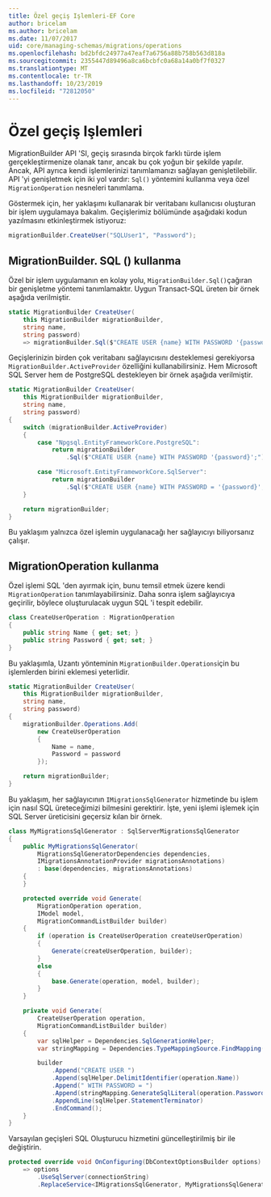 ```yaml
---
title: Özel geçiş Işlemleri-EF Core
author: bricelam
ms.author: bricelam
ms.date: 11/07/2017
uid: core/managing-schemas/migrations/operations
ms.openlocfilehash: bd2bfdc24977a47eaf7a6756a88b758b563d818a
ms.sourcegitcommit: 2355447d89496a8ca6bcbfc0a68a14a0bf7f0327
ms.translationtype: MT
ms.contentlocale: tr-TR
ms.lasthandoff: 10/23/2019
ms.locfileid: "72812050"
---
```

# <a name="custom-migrations-operations"></a>Özel geçiş Işlemleri

MigrationBuilder API 'SI, geçiş sırasında birçok farklı türde işlem gerçekleştirmenize olanak tanır, ancak bu çok yoğun bir şekilde yapılır. Ancak, API ayrıca kendi işlemlerinizi tanımlamanızı sağlayan genişletilebilir. API 'yi genişletmek için iki yol vardır: `Sql()` yöntemini kullanma veya özel `MigrationOperation` nesneleri tanımlama.

Göstermek için, her yaklaşımı kullanarak bir veritabanı kullanıcısı oluşturan bir işlem uygulamaya bakalım. Geçişlerimiz bölümünde aşağıdaki kodun yazılmasını etkinleştirmek istiyoruz:

``` csharp
migrationBuilder.CreateUser("SQLUser1", "Password");
```

## <a name="using-migrationbuildersql"></a>MigrationBuilder. SQL () kullanma

Özel bir işlem uygulamanın en kolay yolu, `MigrationBuilder.Sql()`çağıran bir genişletme yöntemi tanımlamaktır. Uygun Transact-SQL üreten bir örnek aşağıda verilmiştir.

``` csharp
static MigrationBuilder CreateUser(
    this MigrationBuilder migrationBuilder,
    string name,
    string password)
    => migrationBuilder.Sql($"CREATE USER {name} WITH PASSWORD '{password}';");
```

Geçişlerinizin birden çok veritabanı sağlayıcısını desteklemesi gerekiyorsa `MigrationBuilder.ActiveProvider` özelliğini kullanabilirsiniz. Hem Microsoft SQL Server hem de PostgreSQL destekleyen bir örnek aşağıda verilmiştir.

``` csharp
static MigrationBuilder CreateUser(
    this MigrationBuilder migrationBuilder,
    string name,
    string password)
{
    switch (migrationBuilder.ActiveProvider)
    {
        case "Npgsql.EntityFrameworkCore.PostgreSQL":
            return migrationBuilder
                .Sql($"CREATE USER {name} WITH PASSWORD '{password}';");

        case "Microsoft.EntityFrameworkCore.SqlServer":
            return migrationBuilder
                .Sql($"CREATE USER {name} WITH PASSWORD = '{password}';");
    }

    return migrationBuilder;
}
```

Bu yaklaşım yalnızca özel işlemin uygulanacağı her sağlayıcıyı biliyorsanız çalışır.

## <a name="using-a-migrationoperation"></a>MigrationOperation kullanma

Özel işlemi SQL 'den ayırmak için, bunu temsil etmek üzere kendi `MigrationOperation` tanımlayabilirsiniz. Daha sonra işlem sağlayıcıya geçirilir, böylece oluşturulacak uygun SQL 'i tespit edebilir.

``` csharp
class CreateUserOperation : MigrationOperation
{
    public string Name { get; set; }
    public string Password { get; set; }
}
```

Bu yaklaşımla, Uzantı yönteminin `MigrationBuilder.Operations`için bu işlemlerden birini eklemesi yeterlidir.

``` csharp
static MigrationBuilder CreateUser(
    this MigrationBuilder migrationBuilder,
    string name,
    string password)
{
    migrationBuilder.Operations.Add(
        new CreateUserOperation
        {
            Name = name,
            Password = password
        });

    return migrationBuilder;
}
```

Bu yaklaşım, her sağlayıcının `IMigrationsSqlGenerator` hizmetinde bu işlem için nasıl SQL üreteceğimizi bilmesini gerektirir. İşte, yeni işlemi işlemek için SQL Server üreticisini geçersiz kılan bir örnek.

``` csharp
class MyMigrationsSqlGenerator : SqlServerMigrationsSqlGenerator
{
    public MyMigrationsSqlGenerator(
        MigrationsSqlGeneratorDependencies dependencies,
        IMigrationsAnnotationProvider migrationsAnnotations)
        : base(dependencies, migrationsAnnotations)
    {
    }

    protected override void Generate(
        MigrationOperation operation,
        IModel model,
        MigrationCommandListBuilder builder)
    {
        if (operation is CreateUserOperation createUserOperation)
        {
            Generate(createUserOperation, builder);
        }
        else
        {
            base.Generate(operation, model, builder);
        }
    }

    private void Generate(
        CreateUserOperation operation,
        MigrationCommandListBuilder builder)
    {
        var sqlHelper = Dependencies.SqlGenerationHelper;
        var stringMapping = Dependencies.TypeMappingSource.FindMapping(typeof(string));

        builder
            .Append("CREATE USER ")
            .Append(sqlHelper.DelimitIdentifier(operation.Name))
            .Append(" WITH PASSWORD = ")
            .Append(stringMapping.GenerateSqlLiteral(operation.Password))
            .AppendLine(sqlHelper.StatementTerminator)
            .EndCommand();
    }
}
```

Varsayılan geçişleri SQL Oluşturucu hizmetini güncelleştirilmiş bir ile değiştirin.

``` csharp
protected override void OnConfiguring(DbContextOptionsBuilder options)
    => options
        .UseSqlServer(connectionString)
        .ReplaceService<IMigrationsSqlGenerator, MyMigrationsSqlGenerator>();
```
